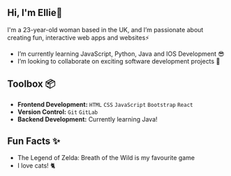 ## Hi, I'm Ellie👋

I'm a 23-year-old woman based in the UK, and I’m passionate about creating fun, interactive web apps and websites⚡

- I’m currently learning JavaScript, Python, Java and IOS Development 😎
- I’m looking to collaborate on exciting software development projects 💞️


## Toolbox 📦 
- **Frontend Development:** `HTML` `CSS` `JavaScript` `Bootstrap` `React`
- **Version Control:** `Git` `GitLab`
- **Backend Development:** Currently learning Java!


## Fun Facts ✨
- The Legend of Zelda: Breath of the Wild is my favourite game
- I love cats! 🐈

<!---
ellieh9/ellieh9 is a ✨ special ✨ repository because its `README.md` (this file) appears on your GitHub profile.
You can click the Preview link to take a look at your changes.
--->
